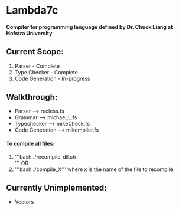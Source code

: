 # Lambda7c 
#### Compiler for programming language defined by Dr. Chuck Liang at Hofstra University


## Current Scope:
1. Parser - Complete
2. Type Checker - Complete
3. Code Generation - In-progress  

## Walkthrough:
- Parser --> recless.fs
- Grammar --> michaeLL.fs
- Typechecker --> mikeCheck.fs
- Code Generation --> mikompiler.fs

#### To compile all files:
1. '''bash
./recompile\_dll.sh  
'''
OR 
2. '''bash
./compile\_X''' 
 where x is the name of the file to recompile
## Currently Unimplemented:
- Vectors
